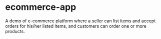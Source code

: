 # ecommerce-app
A demo of e-commerce platform where a seller can list items and accept orders for his/her listed items, and customers can order one or more products.
